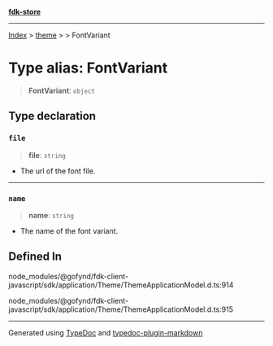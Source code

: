 [**fdk-store**](../../../README.md)
***

[Index](../../../API.md) > [theme](../../README.md) > [<internal>](../README.md) > FontVariant

# Type alias: FontVariant

> **FontVariant**: `object`

## Type declaration

### `file`

> **file**: `string`

- The url of the font file.

***

### `name`

> **name**: `string`

- The name of the font variant.

## Defined In

node\_modules/@gofynd/fdk-client-javascript/sdk/application/Theme/ThemeApplicationModel.d.ts:914

node\_modules/@gofynd/fdk-client-javascript/sdk/application/Theme/ThemeApplicationModel.d.ts:915

***
Generated using [TypeDoc](https://typedoc.org/) and [typedoc-plugin-markdown](https://www.npmjs.com/package/typedoc-plugin-markdown)
